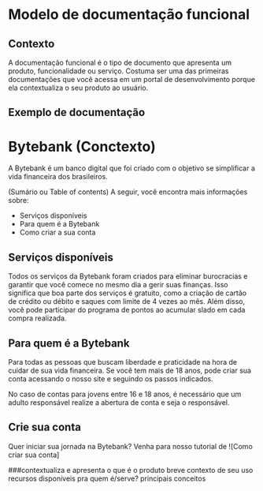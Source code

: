 # Modelo de documentação funcional
  ## Contexto
   A documentação funcional é o tipo de documento que apresenta um produto, funcionalidade ou serviço. Costuma ser uma das primeiras documentações que você acessa em um portal de desenvolvimento porque ela contextualiza o seu produto ao usuário.

  ## Exemplo de documentação
  
# Bytebank (Conctexto)
A Bytebank é um banco digital que foi criado com o objetivo se simplificar a vida financeira dos brasileiros.

(Sumário ou Table of contents)
A seguir, você encontra mais informações sobre:
- Serviços disponíveis
- Para quem é a Bytebank
- Como criar a sua conta

## Serviços disponíveis
Todos os serviços da Bytebank foram criados para eliminar burocracias e garantir que você comece no mesmo dia a gerir suas finanças. Isso significa que boa parte dos serviços é gratuito, como a criação de cartão de crédito ou débito e saques com limite de 4 vezes ao mês. Além disso, você pode participar do programa de pontos ao acumular slado em cada compra realizada.

## Para quem é a Bytebank
Para todas as pessoas que buscam liberdade e praticidade na hora de cuidar de sua vida financeira. Se você tem mais de 18 anos, pode criar sua conta acessando o nosso site e seguindo os passos indicados.

No caso de contas para jovens entre 16 e 18 anos, é necessário que um adulto responsável realize a abertura de conta e seja o responsável.

## Crie sua conta

Quer iniciar sua jornada na Bytebank? Venha para nosso tutorial de ![Como criar sua conta]

  
###contextualiza e apresenta
  o que é o produto
  breve contexto de seu uso
  recursos disponíveis
  pra quem é/serve?
  principais conceitos

